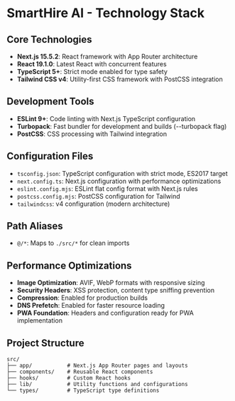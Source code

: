 # SmartHire AI - Technology Stack

## Core Technologies

- **Next.js 15.5.2**: React framework with App Router architecture
- **React 19.1.0**: Latest React with concurrent features
- **TypeScript 5+**: Strict mode enabled for type safety
- **Tailwind CSS v4**: Utility-first CSS framework with PostCSS integration

## Development Tools

- **ESLint 9+**: Code linting with Next.js TypeScript configuration
- **Turbopack**: Fast bundler for development and builds (--turbopack flag)
- **PostCSS**: CSS processing with Tailwind integration

## Configuration Files

- `tsconfig.json`: TypeScript configuration with strict mode, ES2017 target
- `next.config.ts`: Next.js configuration with performance optimizations
- `eslint.config.mjs`: ESLint flat config format with Next.js rules
- `postcss.config.mjs`: PostCSS configuration for Tailwind
- `tailwindcss`: v4 configuration (modern architecture)

## Path Aliases

- `@/*`: Maps to `./src/*` for clean imports

## Performance Optimizations

- **Image Optimization**: AVIF, WebP formats with responsive sizing
- **Security Headers**: XSS protection, content type sniffing prevention
- **Compression**: Enabled for production builds
- **DNS Prefetch**: Enabled for faster resource loading
- **PWA Foundation**: Headers and configuration ready for PWA implementation

## Project Structure

```
src/
├── app/           # Next.js App Router pages and layouts
├── components/    # Reusable React components
├── hooks/         # Custom React hooks
├── lib/           # Utility functions and configurations
└── types/         # TypeScript type definitions
```
